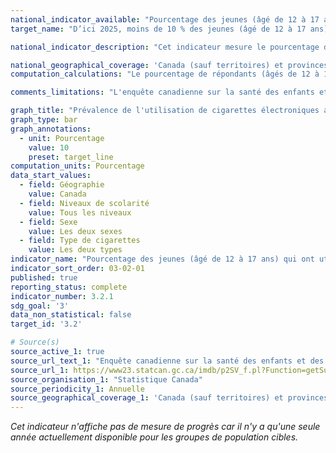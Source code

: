 ```yaml
---
national_indicator_available: "Pourcentage des jeunes (âgé de 12 à 17 ans) qui ont utilisé des cigarettes électroniques dans les derniers 30 jours"
target_name: "D’ici 2025, moins de 10 % des jeunes (âgé de 12 à 17 ans) ont utilisé des cigarettes électroniques dans les derniers 30 jours"

national_indicator_description: "Cet indicateur mesure le pourcentage de jeunes Canadiens âgés de 12 à 17 ans qui ont utilisé des produits de vapotage (cigarettes électroniques seulement) au cours des 30 derniers jours. Ceci inclue les utilisateurs actuel ainsi que les utilisateurs expérimentaux qui ont essayés une cigarette électronique au cours des 30 dernier jours."

national_geographical_coverage: 'Canada (sauf territoires) et provinces'
computation_calculations: "Le pourcentage de répondants (âgés de 12 à 17 ans) qui ont déclaré avoir utilisé une cigarette électronique au cours des 30 derniers jours."

comments_limitations: "L'enquête canadienne sur la santé des enfants et des jeunes (ECSEJ) porte sur la population âgée de 1 à 17 ans, vivant dans les dix provinces. Les personnes exclues de la couverture de l'enquête comprennent les enfants et les jeunes habitant dans des réserves et dans d'autres établissements autochtones des provinces, ainsi que les enfants et les jeunes demeurant dans des foyers d'accueil ou vivant en établissement. La base de sondage de l'ECSEJ est le fichier de l'Allocation canadienne pour enfants, qui couvre 98 % de la population canadienne âgée de 1 à 17 ans pour toutes les provinces."

graph_title: "Prévalence de l'utilisation de cigarettes électroniques au cours des 30 derniers jours"
graph_type: bar
graph_annotations:
  - unit: Pourcentage
    value: 10
    preset: target_line
computation_units: Pourcentage
data_start_values:
  - field: Géographie
    value: Canada
  - field: Niveaux de scolarité
    value: Tous les niveaux
  - field: Sexe
    value: Les deux sexes
  - field: Type de cigarettes
    value: Les deux types
indicator_name: "Pourcentage des jeunes (âgé de 12 à 17 ans) qui ont utilisé des cigarettes électroniques dans les derniers 30 jours"
indicator_sort_order: 03-02-01
published: true
reporting_status: complete
indicator_number: 3.2.1
sdg_goal: '3'
data_non_statistical: false
target_id: '3.2'

# Source(s)
source_active_1: true
source_url_text_1: "Enquête canadienne sur la santé des enfants et des jeunes (ECSEJ) - Totalisation personnalisée"
source_url_1: https://www23.statcan.gc.ca/imdb/p2SV_f.pl?Function=getSurvey&SDDS=5233
source_organisation_1: "Statistique Canada"
source_periodicity_1: Annuelle
source_geographical_coverage_1: 'Canada (sauf territoires) et provinces'
---
```

<i>Cet indicateur n'affiche pas de mesure de progrès car il n'y a qu'une seule année actuellement disponible pour les groupes de population cibles.</i>